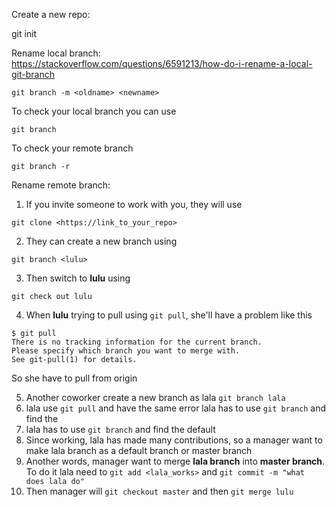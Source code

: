Create a new repo:  

git init  

Rename local branch:  
https://stackoverflow.com/questions/6591213/how-do-i-rename-a-local-git-branch  

```
git branch -m <oldname> <newname>
```

To check your local branch you can use

```
git branch
```

To check your remote branch

```
git branch -r
```

Rename remote branch:

1. If you invite someone to work with you, they will use

`git clone <https://link_to_your_repo>`

2. They can create a new branch using 

`git branch <lulu>`

3. Then switch to **lulu** using 

`git check out lulu`

4. When **lulu** trying to pull using `git pull`,  she'll have a problem like this 

```
$ git pull
There is no tracking information for the current branch.
Please specify which branch you want to merge with.
See git-pull(1) for details.
```

So she have to pull from origin

5. Another coworker create a new branch as lala `git branch lala`
6. lala  use `git pull` and have the same error
lala has to use `git branch` and find the 
7. lala has to use `git branch` and find the default
8. Since working, lala has made many contributions, so a manager want to make lala branch as a default branch or master branch
9. Another words, manager want to merge **lala branch** into **master branch**. To do it lala need to `git add <lala_works>` and `git commit -m "what does lala do"` 
10. Then manager will `git checkout master` and then `git merge lulu`

